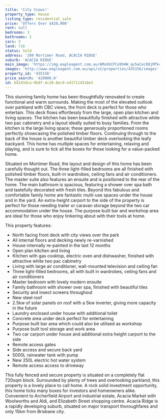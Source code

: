 ```yaml
---
title: 'City Views!'
property_type: House
listing_type: residential_sale
price: 'Offers Over $420,000'
rent: null
bedrooms: 3
bathrooms: 2
cars: 3
land: 716
status: Sold
address: '209 Mortimer Road, ACACIA RIDGE'
suburb: 'ACACIA RIDGE'
main_image: 'https://img.eagleagent.com.au/AMoXGCPCo9hHW_qx5aCecD8jMfk=/1280x854/smart/https://s3-us-west-2.amazonaws.com/eagleagent-orig/images/6821102/125157758-image-M.jpg'
images: 'http://www.eagleagent.com.au/api/v2/properties/435156/images'
property_id: '435156'
price_search: '420000.0'
id: b4243dca-9b9f-4c20-8ec9-e41f114518e3
---
```

This stunning family home has been thoughtfully renovated to create functional and warm surrounds. Making the most of the elevated outlook over parkland with CBC views, the front deck is perfect for those who entertain. This deck flows effortlessly from the large, open plan kitchen and living spaces. The kitchen has been beautifully finished with attractive white two pac cabinetry and a layout ideally suited to busy families. From the kitchen is the large living space; these generously proportioned rooms perfectly showcasing the polished timber floors. Continuing through to the back of the house is another beautiful timber deck overlooking the leafy backyard. This home has multiple spaces for entertaining, relaxing and playing, and is sure to tick all the boxes for those looking for a value-packed home.

Situated on Mortimer Road, the layout and design of this home has been carefully thought out. The three light-filled bedrooms are all finished with polished timber floors, built-in wardrobes, ceiling fans and air conditioners. The master suite also features an ensuite and is positioned to the rear of the home. The main bathroom is spacious, featuring a shower over spa bath and tastefully decorated with fresh tiles. Beyond this fabulous and comfortable family home are fantastic multi-use spaces under the house and in the yard. An extra-height carport to the side of the property is perfect for those needing trailer or caravan storage beyond the two car accommodation under the house. The purpose built bar and workshop area are ideal for those who enjoy tinkering about with their tools at home.

This property features:

*  North facing front deck with city views over the park
*  All internal floors and decking newly re-varnished
*  House internally re-painted in the last 12 months
*  Open plan kitchen and living
*  Kitchen with gas cooktop, electric oven and dishwasher, finished with attractive white two pac cabinetry
*  Living with large air conditioner, wall-mounted television and ceiling fan
*  Three light-filled bedrooms, all with built in wardrobes, ceiling fans and air conditioners
*  Master bedroom with lovely modern ensuite
*  Family bathroom with shower over spa, finished with beautiful tiles
*  Security and insect screens throughout
*  New steel roof
*  2.5kw of solar panels on roof with a 5kw inverter, giving more capacity in the future
*  Laundry enclosed under house with additional toilet
*  Concrete area under deck perfect for entertaining
*  Purpose built bar area which could also be utilised as workshop
*  Purpose built tool storage and work area
*  Two car carport under house and additional extra height carport to the side
*  Remote access gates
*  Side access and secure back yard
*  5000L rainwater tank with pump
*  New 250L electric hot water system
*  Remote access access to driveway

This fully fenced and secure property is situated on a completely flat 720sqm block. Surrounded by plenty of trees and overlooking parkland, this property is a lovely place to call home. A rock solid investment opportunity, this home ticks many boxes for investors and homeowners alike. Convenient to Archerfield Airport and industrial estate, Acacia Market with Woolworths and Aldi, and Elizabeth Street shopping centre. Acacia Ridge is a rapidly developing suburb, situated on major transport thoroughfares and only 15km from Brisbane city.
